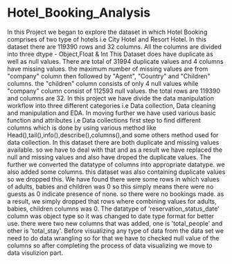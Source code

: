 # Hotel_Booking_Analysis
In this Project we began to explore the dataset in which Hotel Booking comprises of two type of hotels i.e City Hotel and Resort Hotel. In this dataset there are 119390 rows and 32 columns. All the columns are divided into three dtype - Object,Float & Int This Dataset does have duplicate as well as null values. There are total of 31994 duplicate values and 4 columns have missing values. the maximum number of missing values are from "company" column then followed by "Agent", "Country" and "Children" columns. the "children" column consists of only 4 null values while "company" column consist of 112593 null values. the total rows are 119390 and columns are 32. In this project we have divide the data manipulation workflow into three different categories i.e Data collection, Data cleaning and manipulation and EDA. In moving further we have used various basic function and attributes i.e Data collections first step to find different columns which is done by using various method like Head(),tail(),info(),describe(),columns(),and some others method used for data collection. In this dataset there are both duplicate and missing values available. so we have to deal with that and as a result we have replaced the null and missing values and also have droped the duplicate values. The further we converted the datatype of columns into appropriate datatype. we also added some columns. this dataset was also containing duplicate values so we dropped this. We have found there were some rows in which values of adults, babies and children was 0 so this simply means there were no guests as 0 indicate presence of none. so there were no bookings made. as a result, we simply dropped that rows where combining values for adults, babies, children columns was 0. The datatype of 'reservation_status_date' column was object type so it was changed to date type format for better use. there were two new columns that was added, one is 'total_people' and other is 'total_stay'. Before visualizing any type of data from the data set we need to do data wrangling so for that we have to checked null value of the columns so after completing the process of data visualizing we move to data visulizion part.

